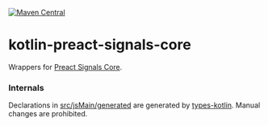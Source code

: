 [![Maven Central](https://img.shields.io/maven-central/v/org.jetbrains.kotlin-wrappers/kotlin-preact-signals-core)](https://mvnrepository.com/artifact/org.jetbrains.kotlin-wrappers/kotlin-preact-signals-core)

# kotlin-preact-signals-core

Wrappers for [Preact Signals Core](https://preactjs.com/guide/v10/signals/).

### Internals

Declarations in [src/jsMain/generated](./src/jsMain/generated) are generated
by [types-kotlin](https://github.com/karakum-team/types-kotlin). Manual changes are prohibited.
